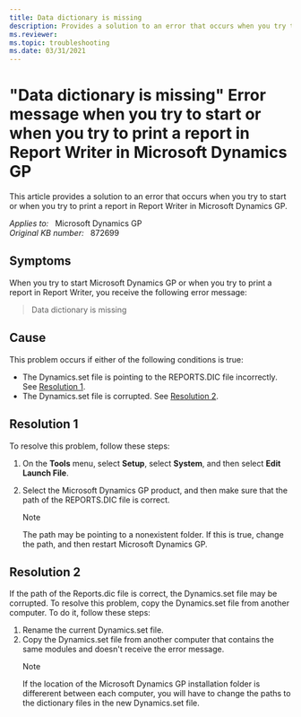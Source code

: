 ```yaml
---
title: Data dictionary is missing
description: Provides a solution to an error that occurs when you try to start or when you try to print a report in Report Writer in Microsoft Dynamics GP.
ms.reviewer:
ms.topic: troubleshooting
ms.date: 03/31/2021
---
```

# "Data dictionary is missing" Error message when you try to start or when you try to print a report in Report Writer in Microsoft Dynamics GP

This article provides a solution to an error that occurs when you try to start or when you try to print a report in Report Writer in Microsoft Dynamics GP.

_Applies to:_ &nbsp; Microsoft Dynamics GP  
_Original KB number:_ &nbsp; 872699

## Symptoms

When you try to start Microsoft Dynamics GP or when you try to print a report in Report Writer, you receive the following error message:
> Data dictionary is missing

## Cause

This problem occurs if either of the following conditions is true:

- The Dynamics.set file is pointing to the REPORTS.DIC file incorrectly. See [Resolution 1](#resolution-1).
- The Dynamics.set file is corrupted. See [Resolution 2](#resolution-2).

## Resolution 1

To resolve this problem, follow these steps:

1. On the **Tools** menu, select **Setup**, select **System**, and then select **Edit Launch File**.
2. Select the Microsoft Dynamics GP product, and then make sure that the path of the REPORTS.DIC file is correct.

    > [!NOTE]
    > The path may be pointing to a nonexistent folder. If this is true, change the path, and then restart Microsoft Dynamics GP.

## Resolution 2

If the path of the Reports.dic file is correct, the Dynamics.set file may be corrupted. To resolve this problem, copy the Dynamics.set file from another computer. To do it, follow these steps:

1. Rename the current Dynamics.set file.
2. Copy the Dynamics.set file from another computer that contains the same modules and doesn't receive the error message.
    > [!NOTE]
    > If the location of the Microsoft Dynamics GP installation folder is differerent between each computer, you will have to change the paths to the dictionary files in the new Dynamics.set file.
